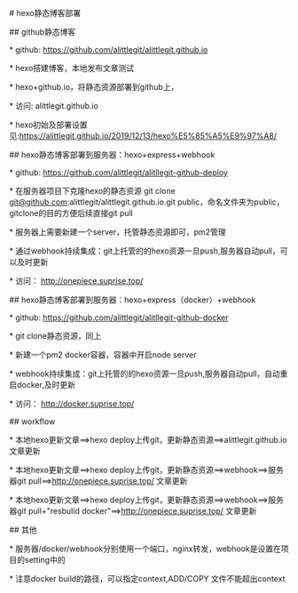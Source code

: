 \# hexo静态博客部署

\## github静态博客

\* github: https://github.com/alittlegit/alittlegit.github.io

\* hexo搭建博客，本地发布文章测试

\* hexo+github.io，将静态资源部署到github上，

\* 访问: alittlegit.github.io 

\* hexo初始及部署设置见:https://alittlegit.github.io/2019/12/13/hexo%E5%85%A5%E9%97%A8/

\## hexo静态博客部署到服务器：hexo+express+webhook

\* github: https://github.com/alittlegit/alitllegit-github-deploy

\* 在服务器项目下克隆hexo的静态资源 git clone git@github.com:alittlegit/alittlegit.github.io.git public，命名文件夹为public，gitclone的目的方便后续直接git pull

\* 服务器上需要新建一个server，托管静态资源即可，pm2管理

\* 通过webhook持续集成：git上托管的的hexo资源一旦push,服务器自动pull，可以及时更新

\* 访问： http://onepiece.suprise.top/

\## hexo静态博客部署到服务器：hexo+express（docker）+webhook

\* github: https://github.com/alittlegit/alitllegit-github-docker

\* git clone静态资源，同上

\* 新建一个pm2 docker容器，容器中开启node server

\* webhook持续集成：git上托管的的hexo资源一旦push,服务器自动pull，自动重启docker,及时更新

\* 访问： http://docker.suprise.top/

\## workflow

\* 本地hexo更新文章==>hexo deploy上传git，更新静态资源==>alittlegit.github.io 文章更新

\* 本地hexo更新文章==>hexo deploy上传git，更新静态资源==>webhook==>服务器git pull==>http://onepiece.suprise.top/ 文章更新

\* 本地hexo更新文章==>hexo deploy上传git，更新静态资源==>webhook==>服务器git pull+"resbulid docker"==>http://onepiece.suprise.top/ 文章更新

\## 其他

\* 服务器/docker/webhook分别使用一个端口，nginx转发，webhook是设置在项目的setting中的

\* 注意docker build的路径，可以指定context,ADD/COPY 文件不能超出context